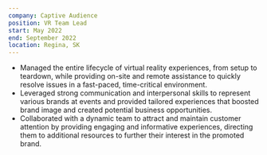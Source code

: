 ```yaml
---
company: Captive Audience
position: VR Team Lead
start: May 2022
end: September 2022
location: Regina, SK
---
```


-   Managed the entire lifecycle of virtual reality experiences, from setup to teardown, while providing on-site and remote assistance to quickly resolve issues in a fast-paced, time-critical environment.
-   Leveraged strong communication and interpersonal skills to represent various brands at events and provided tailored experiences that boosted brand image and created potential business opportunities.
-   Collaborated with a dynamic team to attract and maintain customer attention by providing engaging and informative experiences, directing them to additional resources to further their interest in the promoted brand.
